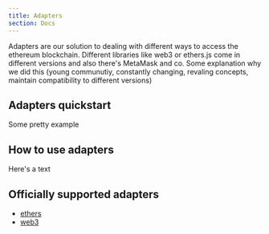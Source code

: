```yaml
---
title: Adapters
section: Docs
---
```


Adapters are our solution to dealing with different ways to access the ethereum blockchain. Different libraries like web3 or ethers.js come in different versions and also there's MetaMask and co. Some explanation why we did this (young communutiy, constantly changing, revaling concepts, maintain compatibility to different versions)

## Adapters quickstart

Some pretty example

## How to use adapters

Here's a text

## Officially supported adapters

- [ethers](https://github.com/JoinColony/colony-js/tree/master/packages/colony-js-adapter-ethers)
- [web3](https://github.com/JoinColony/colony-js/tree/master/packages/colony-js-adapter-web3)
